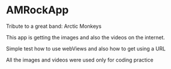 # AMRockApp

Tribute to a great band: Arctic Monkeys

This app is getting the images and also the videos on the internet.

Simple test how to use webViews and also how to get using a URL

All the images and videos were used only for coding practice


